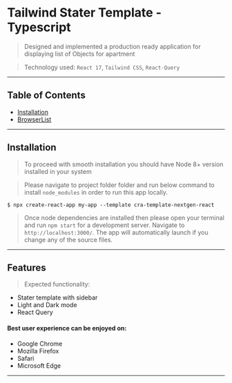 # Tailwind Stater Template - Typescript

> Designed and implemented a production ready application for displaying list of Objects for apartment

> Technology used: `React 17`, `Tailwind CSS`, `React-Query`

---

## Table of Contents

- [Installation](#installation)
- [BrowserList](#browserlist)

---

## Installation

> To proceed with smooth installation you should have Node 8+ version installed in your system

> Please navigate to project folder folder and run below command to install `node_modules` in order to run this app locally.

```shell
$ npx create-react-app my-app --template cra-template-nextgen-react
```

> Once node dependencies are installed then please open your terminal and run `npm start` for a development server.
> Navigate to `http://localhost:3000/`.
> The app will automatically launch if you change any of the source files.

---

## Features

> Expected functionality:

- Stater template with sidebar
- Light and Dark mode
- React Query

#### Best user experience can be enjoyed on:

- Google Chrome
- Mozilla Firefox
- Safari
- Microsoft Edge

---
